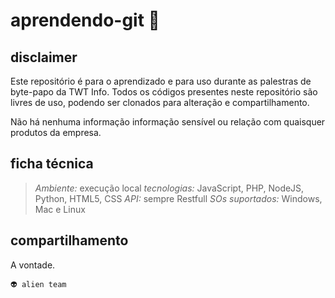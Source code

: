 # aprendendo-git 🥷

## disclaimer

Este repositório é para o aprendizado e para uso durante as palestras de byte-papo da TWT Info. Todos os códigos presentes neste repositório são livres de uso, podendo ser clonados para alteração e compartilhamento.

Não há nenhuma informação informação sensível ou relação com quaisquer produtos da empresa.

## ficha técnica

>_Ambiente:_ execução local
_tecnologias:_ JavaScript, PHP, NodeJS, Python, HTML5, CSS
_API:_ sempre Restfull
_SOs suportados:_ Windows, Mac e Linux

## compartilhamento

A vontade.

`👽 alien team`
